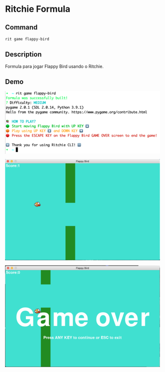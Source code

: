 # Ritchie Formula

## Command

```bash
rit game flappy-bird
```

## Description

Formula para jogar Flappy Bird usando o Ritchie.

## Demo

![Execution](/docs/img/rit-game-flappy-bird-formula.png)

![Game](/docs/img/rit-game-flappy-bird-play.png)

![Game Over](/docs/img/rit-game-flappy-bird-game-over.png)
